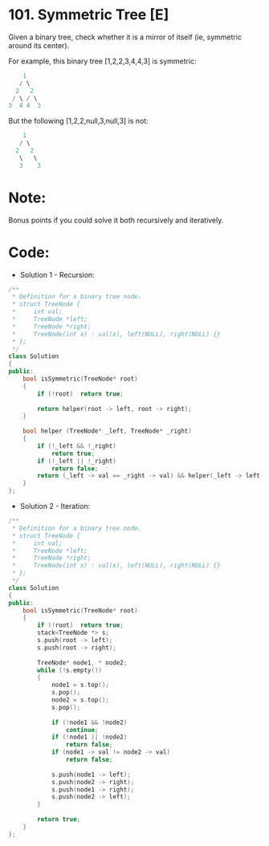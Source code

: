 # 101. Symmetric Tree [E]
Given a binary tree, check whether it is a mirror of itself (ie, symmetric around its center).

For example, this binary tree [1,2,2,3,4,4,3] is symmetric:
```c++
    1
   / \
  2   2
 / \ / \
3  4 4  3
```
But the following [1,2,2,null,3,null,3] is not:
```c++
    1
   / \
  2   2
   \   \
   3    3
```
# Note:
Bonus points if you could solve it both recursively and iteratively.

# Code:
- Solution 1 - Recursion:
```c++
/**
 * Definition for a binary tree node.
 * struct TreeNode {
 *     int val;
 *     TreeNode *left;
 *     TreeNode *right;
 *     TreeNode(int x) : val(x), left(NULL), right(NULL) {}
 * };
 */
class Solution 
{
public:
    bool isSymmetric(TreeNode* root) 
    {
        if (!root)  return true;
        
        return helper(root -> left, root -> right);
    }
    
    bool helper (TreeNode* _left, TreeNode* _right)
    {
        if (!_left && !_right)
            return true;
        if (!_left || !_right)
            return false;
        return (_left -> val == _right -> val) && helper(_left -> left, _right -> right) && helper(_left -> right, _right -> left);
    }
};
```
- Solution 2 - Iteration:
```c++
/**
 * Definition for a binary tree node.
 * struct TreeNode {
 *     int val;
 *     TreeNode *left;
 *     TreeNode *right;
 *     TreeNode(int x) : val(x), left(NULL), right(NULL) {}
 * };
 */
class Solution 
{
public:
    bool isSymmetric(TreeNode* root) 
    {
        if (!root)  return true;
        stack<TreeNode *> s;
        s.push(root -> left);
        s.push(root -> right);
        
        TreeNode* node1, * node2;
        while (!s.empty())
        {
            node1 = s.top();
            s.pop();
            node2 = s.top();
            s.pop();
            
            if (!node1 && !node2)
                continue;
            if (!node1 || !node2)
                return false;
            if (node1 -> val != node2 -> val)
                return false;
            
            s.push(node1 -> left);
            s.push(node2 -> right);
            s.push(node1 -> right);
            s.push(node2 -> left);
        }
        
        return true;
    }
};
```
